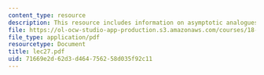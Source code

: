 ```yaml
---
content_type: resource
description: This resource includes information on asymptotic analogues.
file: https://ol-ocw-studio-app-production.s3.amazonaws.com/courses/18-315-combinatorial-theory-introduction-to-graph-theory-extremal-and-enumerative-combinatorics-spring-2005/71669e2d62d3d464756258d035f92c11_lec27.pdf
file_type: application/pdf
resourcetype: Document
title: lec27.pdf
uid: 71669e2d-62d3-d464-7562-58d035f92c11
---
```

